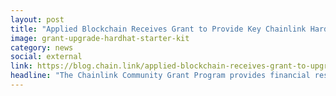 ```yaml
---
layout: post
title: "Applied Blockchain Receives Grant to Provide Key Chainlink Hardhat Starter Kit Updates"
image: grant-upgrade-hardhat-starter-kit
category: news
social: external
link: https://blog.chain.link/applied-blockchain-receives-grant-to-upgrade-hardhat-starter-kit/
headline: "The Chainlink Community Grant Program provides financial resources to the many development teams and researchers building a more functional, accessible, and socially impactful Chainlink Network. In order to fuel the growth of the Chainlink community and accelerate the adoption of hybrid smart contracts, the Chainlink grant program continues to support work that makes it easier, faster, and more efficient to build and test new smart contracts and applications."
---
```

